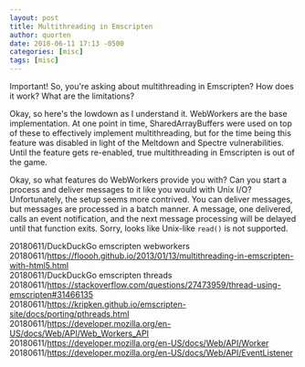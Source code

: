 ```yaml
---
layout: post
title: Multithreading in Emscripten
author: quorten
date: 2018-06-11 17:13 -0500
categories: [misc]
tags: [misc]
---
```


Important!  So, you're asking about multithreading in Emscripten?  How
does it work?  What are the limitations?

Okay, so here's the lowdown as I understand it.  WebWorkers are the
base implementation.  At one point in time, SharedArrayBuffers were
used on top of these to effectively implement multithreading, but for
the time being this feature was disabled in light of the Meltdown and
Spectre vulnerabilities.  Until the feature gets re-enabled,
true multithreading in Emscripten is out of the game.

Okay, so what features do WebWorkers provide you with?  Can you start
a process and deliver messages to it like you would with Unix I/O?
Unfortunately, the setup seems more contrived.  You can deliver
messages, but messages are processed in a batch manner.  A message,
one delivered, calls an event notification, and the next message
processing will be delayed until that function exits.  Sorry, looks
like Unix-like `read()` is not supported.

20180611/DuckDuckGo emscripten webworkers  
20180611/https://floooh.github.io/2013/01/13/multithreading-in-emscripten-with-html5.html  
20180611/DuckDuckGo emscripten threads  
20180611/https://stackoverflow.com/questions/27473959/thread-using-emscripten#31466135  
20180611/https://kripken.github.io/emscripten-site/docs/porting/pthreads.html  
20180611/https://developer.mozilla.org/en-US/docs/Web/API/Web_Workers_API  
20180611/https://developer.mozilla.org/en-US/docs/Web/API/Worker  
20180611/https://developer.mozilla.org/en-US/docs/Web/API/EventListener
